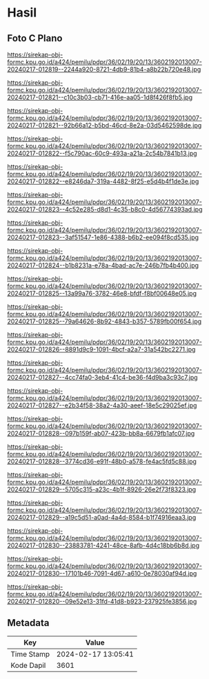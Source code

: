 # Hasil

## Foto C Plano

https://sirekap-obj-formc.kpu.go.id/a424/pemilu/pdpr/36/02/19/20/13/3602192013007-20240217-012819--2244a920-8721-4db9-81b4-a8b22b720e48.jpg

https://sirekap-obj-formc.kpu.go.id/a424/pemilu/pdpr/36/02/19/20/13/3602192013007-20240217-012821--c10c3b03-cb71-416e-aa05-1d8f426f8fb5.jpg

https://sirekap-obj-formc.kpu.go.id/a424/pemilu/pdpr/36/02/19/20/13/3602192013007-20240217-012821--92b66a12-b5bd-46cd-8e2a-03d5462598de.jpg

https://sirekap-obj-formc.kpu.go.id/a424/pemilu/pdpr/36/02/19/20/13/3602192013007-20240217-012822--f5c790ac-60c9-493a-a21a-2c54b7841b13.jpg

https://sirekap-obj-formc.kpu.go.id/a424/pemilu/pdpr/36/02/19/20/13/3602192013007-20240217-012822--e8246da7-319a-4482-8f25-e5d4b4f1de3e.jpg

https://sirekap-obj-formc.kpu.go.id/a424/pemilu/pdpr/36/02/19/20/13/3602192013007-20240217-012823--4c52e285-d8d1-4c35-b8c0-4d56774393ad.jpg

https://sirekap-obj-formc.kpu.go.id/a424/pemilu/pdpr/36/02/19/20/13/3602192013007-20240217-012823--3af51547-1e86-4388-b6b2-ee094f8cd535.jpg

https://sirekap-obj-formc.kpu.go.id/a424/pemilu/pdpr/36/02/19/20/13/3602192013007-20240217-012824--b1b8231a-e78a-4bad-ac7e-246b7fb4b400.jpg

https://sirekap-obj-formc.kpu.go.id/a424/pemilu/pdpr/36/02/19/20/13/3602192013007-20240217-012825--13a99a76-3782-46e8-bfdf-f8bf00648e05.jpg

https://sirekap-obj-formc.kpu.go.id/a424/pemilu/pdpr/36/02/19/20/13/3602192013007-20240217-012825--79a64626-8b92-4843-b357-5789fb00f654.jpg

https://sirekap-obj-formc.kpu.go.id/a424/pemilu/pdpr/36/02/19/20/13/3602192013007-20240217-012826--8891d9c9-1091-4bcf-a2a7-31a542bc2271.jpg

https://sirekap-obj-formc.kpu.go.id/a424/pemilu/pdpr/36/02/19/20/13/3602192013007-20240217-012827--4cc74fa0-3eb4-41c4-be36-f4d9ba3c93c7.jpg

https://sirekap-obj-formc.kpu.go.id/a424/pemilu/pdpr/36/02/19/20/13/3602192013007-20240217-012827--e2b34f58-38a2-4a30-aeef-18e5c29025ef.jpg

https://sirekap-obj-formc.kpu.go.id/a424/pemilu/pdpr/36/02/19/20/13/3602192013007-20240217-012828--097b159f-ab07-423b-bb8a-6679fb1afc07.jpg

https://sirekap-obj-formc.kpu.go.id/a424/pemilu/pdpr/36/02/19/20/13/3602192013007-20240217-012828--3774cd36-e91f-48b0-a578-fe4ac5fd5c88.jpg

https://sirekap-obj-formc.kpu.go.id/a424/pemilu/pdpr/36/02/19/20/13/3602192013007-20240217-012829--5705c315-a23c-4b1f-8926-26e2f73f8323.jpg

https://sirekap-obj-formc.kpu.go.id/a424/pemilu/pdpr/36/02/19/20/13/3602192013007-20240217-012829--a19c5d51-a0ad-4a4d-8584-b1f74916eaa3.jpg

https://sirekap-obj-formc.kpu.go.id/a424/pemilu/pdpr/36/02/19/20/13/3602192013007-20240217-012830--23883781-4241-48ce-8afb-4d4c18bb6b8d.jpg

https://sirekap-obj-formc.kpu.go.id/a424/pemilu/pdpr/36/02/19/20/13/3602192013007-20240217-012830--17101b46-7091-4d67-a610-0e78030af94d.jpg

https://sirekap-obj-formc.kpu.go.id/a424/pemilu/pdpr/36/02/19/20/13/3602192013007-20240217-012820--09e52e13-31fd-41d8-b923-237925fe3856.jpg


## Metadata

| Key        | Value               |
| ---------- | ------------------- |
| Time Stamp | 2024-02-17 13:05:41 |
| Kode Dapil | 3601                |




